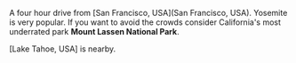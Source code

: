 A four hour drive from [San Francisco, USA](San Francisco, USA). Yosemite is very popular. If you want to avoid the crowds consider California's most underrated park **Mount Lassen National Park**.

[Lake Tahoe, USA] is nearby.

